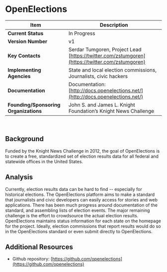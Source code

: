 # OpenElections
| Item | Description |
| --- | --- |
| **Current Status** | In Progress |
| **Version Number** | v1 |
| **Key Contacts** | Serdar Tumgoren, Project Lead [https://twitter.com/zstumgoren](https://twitter.com/zstumgoren) |
| **Implementing Agencies** | State and local election commissions, Journalists, civic hackers |
| **Documentation** | Documentation: [http://docs.openelections.net/](http://docs.openelections.net/) |
| **Founding/Sponsoring Organizations** | John S. and James L. Knight Foundation’s Knight News Challenge |
<br>

## Background

Funded by the Knight News Challenge in 2012, the goal of OpenElections is to create a free, standardized set of election results data for all federal and statewide offices in the United States.

## Analysis

Currently, election results data can be hard to find -- especially for historical elections. The OpenElections platform aims to make a standard that journalists and civic developers can easily access for stories and web applications. There has been much progress around documentation of the standard, and assembling lists of election events. The major remaining challenge is the effort to crowdsource the actual election results. OpenElections maintains status information for each state on the homepage for the project. Ideally, election commissions that report results would do so in the OpenElections standard or even submit directly to OpenElections.

## Additional Resources

*   Github repository: [https://github.com/openelections](https://github.com/openelections)
